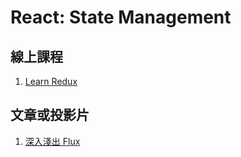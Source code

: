 # React: State Management

## 線上課程

1. [Learn Redux](https://learnredux.com/)

## 文章或投影片

1. [深入淺出 Flux](https://medium.com/p/44a48c320e11)
